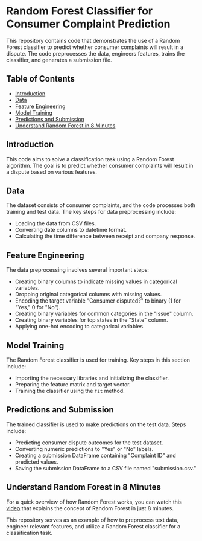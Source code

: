 # Random Forest Classifier for Consumer Complaint Prediction

This repository contains code that demonstrates the use of a Random Forest classifier to predict whether consumer complaints will result in a dispute. The code preprocesses the data, engineers features, trains the classifier, and generates a submission file.

## Table of Contents

- [Introduction](#introduction)
- [Data](#data)
- [Feature Engineering](#feature-engineering)
- [Model Training](#model-training)
- [Predictions and Submission](#predictions-and-submission)
- [Understand Random Forest in 8 Minutes](#understand-random-forest-in-8-minutes)

## Introduction

This code aims to solve a classification task using a Random Forest algorithm. The goal is to predict whether consumer complaints will result in a dispute based on various features.

## Data

The dataset consists of consumer complaints, and the code processes both training and test data. The key steps for data preprocessing include:
- Loading the data from CSV files.
- Converting date columns to datetime format.
- Calculating the time difference between receipt and company response.

## Feature Engineering

The data preprocessing involves several important steps:
- Creating binary columns to indicate missing values in categorical variables.
- Dropping original categorical columns with missing values.
- Encoding the target variable "Consumer disputed?" to binary (1 for "Yes," 0 for "No").
- Creating binary variables for common categories in the "Issue" column.
- Creating binary variables for top states in the "State" column.
- Applying one-hot encoding to categorical variables.

## Model Training

The Random Forest classifier is used for training. Key steps in this section include:
- Importing the necessary libraries and initializing the classifier.
- Preparing the feature matrix and target vector.
- Training the classifier using the `fit` method.

## Predictions and Submission

The trained classifier is used to make predictions on the test data. Steps include:
- Predicting consumer dispute outcomes for the test dataset.
- Converting numeric predictions to "Yes" or "No" labels.
- Creating a submission DataFrame containing "Complaint ID" and predicted values.
- Saving the submission DataFrame to a CSV file named "submission.csv."

## Understand Random Forest in 8 Minutes

For a quick overview of how Random Forest works, you can watch this [video](https://youtu.be/v6VJ2RO66Ag) that explains the concept of Random Forest in just 8 minutes.

This repository serves as an example of how to preprocess text data, engineer relevant features, and utilize a Random Forest classifier for a classification task.
